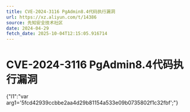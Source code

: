 ```yaml
---
title: CVE-2024-3116 PgAdmin8.4代码执行漏洞
url: https://xz.aliyun.com/t/14386
source: 先知安全技术社区
date: 2024-04-29
fetch_date: 2025-10-04T12:15:05.916714
---
```


# CVE-2024-3116 PgAdmin8.4代码执行漏洞

{"l1":"var arg1='5fcd42939ccbbe2aa4d29b81154a533e09b0735802f1c32fbf';"}